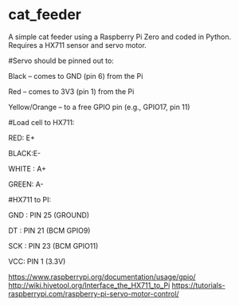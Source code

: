 # cat_feeder
A simple cat feeder using a Raspberry Pi Zero and coded in Python.
Requires a HX711 sensor and servo motor.

#Servo should be pinned out to:

Black – comes to GND (pin 6) from the Pi

Red – comes to 3V3 (pin 1) from the Pi

Yellow/Orange – to a free GPIO pin (e.g., GPIO17, pin 11)

#Load cell to HX711:

RED: E+

BLACK:E-

WHITE : A+

GREEN: A-

#HX711 to PI:

GND : PIN 25 (GROUND)

DT : PIN 21 (BCM GPIO9)

SCK : PIN 23 (BCM GPIO11)

VCC: PIN 1 (3.3V)

https://www.raspberrypi.org/documentation/usage/gpio/
http://wiki.hivetool.org/Interface_the_HX711_to_Pi
https://tutorials-raspberrypi.com/raspberry-pi-servo-motor-control/
